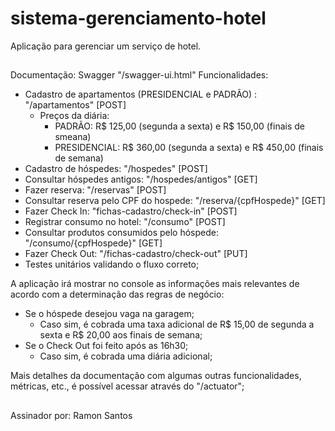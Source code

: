 # sistema-gerenciamento-hotel
Aplicação para gerenciar um serviço de hotel.

##
Documentação: Swagger "/swagger-ui.html"
Funcionalidades:
- Cadastro de apartamentos (PRESIDENCIAL e PADRÃO) : "/apartamentos" [POST]
  - Preços da diária:
    - PADRÃO: R$ 125,00 (segunda a sexta) e R$ 150,00 (finais de smeana)
    - PRESIDENCIAL: R$ 360,00 (segunda a sexta) e R$ 450,00 (finais de semana)
- Cadastro de hóspedes: "/hospedes" [POST]
- Consultar hóspedes antigos: "/hospedes/antigos" [GET]
- Fazer reserva: "/reservas" [POST]
- Consultar reserva pelo CPF do hospede: "/reserva/{cpfHospede}" [GET]
- Fazer Check In: "fichas-cadastro/check-in" [POST]
- Registrar consumo no hotel: "/consumo" [POST]
- Consultar produtos consumidos pelo hóspede: "/consumo/{cpfHospede}" [GET]
- Fazer Check Out: "/fichas-cadastro/check-out" [PUT]
- Testes unitários validando o fluxo correto;

A aplicação irá mostrar no console as informações mais relevantes de acordo com a determinação das regras de negócio:
- Se o hóspede desejou vaga na garagem;
  - Caso sim, é cobrada uma taxa adicional de R$ 15,00 de segunda a sexta e R$ 20,00 aos finais de semana;
- Se o Check Out foi feito após as 16h30;
  - Caso sim, é cobrada uma diária adicional;
  
Mais detalhes da documentação com algumas outras funcionalidades, métricas, etc., é possível acessar através do "/actuator";
##
Assinador por: Ramon Santos
